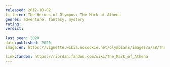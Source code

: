 ```yaml
---
released: 2012-10-02
title:en: The Heroes of Olympus: The Mark of Athena
genres: adventure, fantasy, mystery
rating:
verdict:

last_seen: 2020
date:published: 2020
image:en: https://vignette.wikia.nocookie.net/olympians/images/a/a8/The_Mark_of_Athena.jpeg/revision/latest?cb=20130330182357

link:fandom: https://riordan.fandom.com/wiki/The_Mark_of_Athena
---
```

